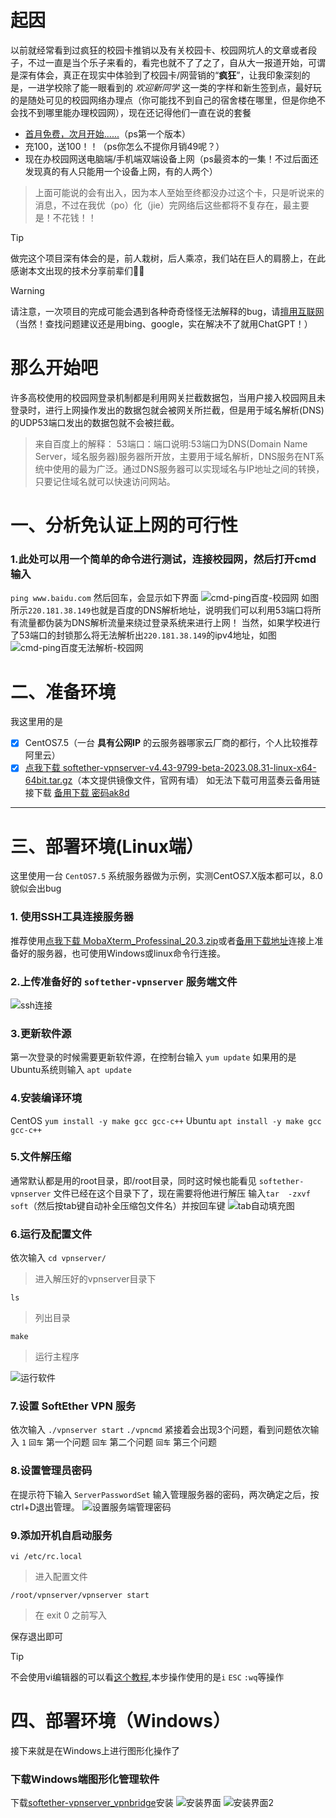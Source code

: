 # 起因

以前就经常看到过疯狂的校园卡推销以及有关校园卡、校园网坑人的文章或者段子，不过一直是当个乐子来看的，看完也就不了了之了，自从大一报道开始，可谓是深有体会，真正在现实中体验到了校园卡/网营销的“**疯狂**”，让我印象深刻的是，一进学校除了能一眼看到的 _欢迎新同学_ 这一类的字样和新生签到点，最好玩的是随处可见的校园网络办理点（你可能找不到自己的宿舍楼在哪里，但是你绝不会找不到哪里能办理校园网），现在还记得他们一直在说的套餐
 - <u>首月免费，次月开始......</u>（ps第一个版本）
- 充100，送100！！（ps你怎么不提你月销49呢？）
 - 现在办校园网送电脑端/手机端双端设备上网（ps最资本的一集！不过后面还发现真的有人只能用一个设备上网，有的人两个）
> 上面可能说的会有出入，因为本人至始至终都没办过这个卡，只是听说来的消息，不过在我优（po）化（jie）完网络后这些都将不复存在，最主要是！不花钱！！

> [!TIP]
> 做完这个项目深有体会的是，前人栽树，后人乘凉，我们站在巨人的肩膀上，在此感谢本文出现的技术分享前辈们🙏🙏

> [!WARNING]
>请注意，一次项目的完成可能会遇到各种奇奇怪怪无法解释的bug，请[擅用互联网](https://yangh9.github.io/baidu/?s=%E9%A1%B9%E7%9B%AE%E5%87%BA%E7%8E%B0bug%E6%80%8E%E4%B9%88%E5%8A%9E)（当然！查找问题建议还是用bing、google，实在解决不了就用ChatGPT！）

# 那么开始吧
许多高校使用的校园网登录机制都是利用网关拦截数据包，当用户接入校园网且未登录时，进行上网操作发出的数据包就会被网关所拦截，但是用于域名解析(DNS)的UDP53端口发出的数据包就不会被拦截。

> 来自百度上的解释：
> 53端口：端口说明:53端口为DNS(Domain Name Server，域名服务器)服务器所开放，主要用于域名解析，DNS服务在NT系统中使用的最为广泛。通过DNS服务器可以实现域名与IP地址之间的转换，只要记住域名就可以快速访问网站。

#  一、分析免认证上网的可行性

### 1.此处可以用一个简单的命令进行测试，连接校园网，然后打开cmd输入
`ping www.baidu.com`
然后回车，会显示如下界面
![cmd-ping百度-校园网](https://ooo.0x0.ooo/2024/11/26/OHCoKD.png)
如图所示`220.181.38.149`也就是百度的DNS解析地址，说明我们可以利用53端口将所有流量都伪装为DNS解析流量来绕过登录系统来进行上网！
当然，如果学校进行了53端口的封锁那么将无法解析出`220.181.38.149`的ipv4地址，如图
![cmd-ping百度无法解析-校园网](https://ooo.0x0.ooo/2024/11/26/OHCa5I.png)

# 二、准备环境
我这里用的是
- [x] CentOS7.5（一台 **具有公网IP** 的云服务器哪家云厂商的都行，个人比较推荐阿里云）
- [x] [点我下载 softether-vpnserver-v4.43-9799-beta-2023.08.31-linux-x64-64bit.tar.gz](https://github.com/user-attachments/files/17800849/softether-vpnserver-v4.43-9799-beta-2023.08.31-linux-x64-64bit.tar.gz)（本文提供镜像文件，官网有墙）
如无法下载可用蓝奏云备用链接下载 [备用下载 密码ak8d](https://wwb.lanzouv.com/iRdS02gdbg5e
)
----

# 三、部署环境(Linux端）

这里使用一台 `CentOS7.5` 系统服务器做为示例，实测CentOS7.X版本都可以，8.0貌似会出bug

### 1. 使用SSH工具连接服务器
推荐使用[点我下载 MobaXterm_Professinal_20.3.zip](https://github.com/user-attachments/files/17801081/MobaXterm_Professinal_20.3.zip)或者[备用下载地址](https://wwb.lanzouv.com/ifhir2gdb9tg
)连接上准备好的服务器，也可使用Windows或linux命令行连接。

### 2.上传准备好的 `softether-vpnserver` 服务端文件
![ssh连接](https://ooo.0x0.ooo/2024/11/26/OHCq0F.png)

### 3.更新软件源
第一次登录的时候需要更新软件源，在控制台输入
`yum update`
如果用的是Ubuntu系统则输入
`apt update`

### 4.安装编译环境
CentOS
`yum install -y make gcc gcc-c++`
Ubuntu
`apt install -y make gcc gcc-c++`

### 5.文件解压缩
通常默认都是用的root目录，即/root目录，同时这时候也能看见 `softether-vpnserver` 文件已经在这个目录下了，现在需要将他进行解压
输入`tar  -zxvf  soft`（然后按tab键自动补全压缩包文件名）并按回车键
![tab自动填充图](https://ooo.0x0.ooo/2024/11/27/OHCrXi.png)

### 6.运行及配置文件
依次输入
`cd vpnserver/` 
> 进入解压好的vpnserver目录下

`ls` 
> 列出目录

`make`
> 运行主程序

![运行软件](https://ooo.0x0.ooo/2024/11/27/OHCZJt.png)

### 7.设置 SoftEther VPN 服务
依次输入
`./vpnserver start`
`./vpncmd`
紧接着会出现3个问题，看到问题依次输入
`1` `回车` 第一个问题
 `回车` 第二个问题
 `回车` 第三个问题

### 8.设置管理员密码
在提示符下输入 `ServerPasswordSet`
输入管理服务器的密码，两次确定之后，按 ctrl+D退出管理。
![设置服务端管理密码](https://ooo.0x0.ooo/2024/11/27/OHCgBj.png)

### 9.添加开机自启动服务
`vi /etc/rc.local`
> 进入配置文件

`/root/vpnserver/vpnserver start`
> 在 exit 0 之前写入  

保存退出即可
> [!TIP]
> 不会使用vi编辑器的可以看[这个教程](https://www.runoob.com/linux/linux-vim.html),本步操作使用的是`i` `ESC` `:wq`等操作

# 四、部署环境（Windows）

接下来就是在Windows上进行图形化操作了

### 下载Windows端图形化管理软件
下载[softether-vpnserver_vpnbridge](https://wwb.lanzouv.com/ioV7Z2gfyqaj)安装
![安装界面](https://ooo.0x0.ooo/2024/11/27/OHCpcU.th.png) ![安装界面2](https://ooo.0x0.ooo/2024/11/27/OHCmZp.th.png)














